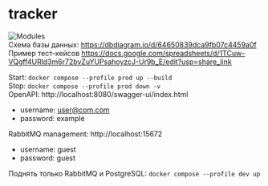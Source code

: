 # tracker
![Modules](https://user-images.githubusercontent.com/82288235/236947348-a64ccbb0-9fa9-488e-a3e7-924b376091a3.png)  
Схема базы данных: https://dbdiagram.io/d/64650839dca9fb07c4459a0f  
Пример тест-кейсов https://docs.google.com/spreadsheets/d/1TCuw-VQgff4URld3m6r72bvZuYUPsahoyzcJ-Ur9b_E/edit?usp=share_link  

Start: `docker compose --profile prod up --build`  
Stop: `docker compose --profile prod down -v`  
OpenAPI: http://localhost:8080/swagger-ui/index.html  
- username: user@com.com
- password: example  

RabbitMQ management: http://localhost:15672  
- username: guest
- password: guest

Поднять только RabbitMQ и PostgreSQL: `docker compose --profile dev up`  

